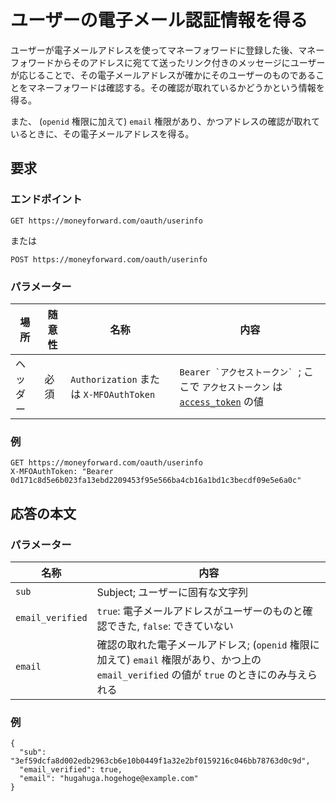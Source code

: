 # ユーザーの電子メール認証情報を得る

ユーザーが電子メールアドレスを使ってマネーフォワードに登録した後、マネーフォワードからそのアドレスに宛てて送ったリンク付きのメッセージにユーザーが応じることで、その電子メールアドレスが確かにそのユーザーのものであることをマネーフォワードは確認する。その確認が取れているかどうかという情報を得る。

また、 (`openid` 権限に加えて) `email` 権限があり、かつアドレスの確認が取れているときに、その電子メールアドレスを得る。

## 要求

### エンドポイント

```
GET https://moneyforward.com/oauth/userinfo
```

または

```
POST https://moneyforward.com/oauth/userinfo
```

### パラメーター

場所 | 随意性 | 名称 | 内容
---- | ---- | ---- | ---
ヘッダー | 必須 | `Authorization` または `X-MFOAuthToken` | ```Bearer `アクセストークン` ```; ここで `アクセストークン` は [`access_token`](token.md) の値

### 例

```
GET https://moneyforward.com/oauth/userinfo
X-MFOAuthToken: "Bearer 0d171c8d5e6b023fa13ebd2209453f95e566ba4cb16a1bd1c3becdf09e5e6a0c"
```

## 応答の本文

### パラメーター

名称 | 内容
---- | ---
`sub` | Subject; ユーザーに固有な文字列
`email_verified` | `true`: 電子メールアドレスがユーザーのものと確認できた, `false`: できていない
`email` | 確認の取れた電子メールアドレス; (`openid` 権限に加えて) `email` 権限があり、かつ上の `email_verified` の値が `true` のときにのみ与えられる

### 例

```
{
  "sub": "3ef59dcfa8d002edb2963cb6e10b0449f1a32e2bf0159216c046bb78763d0c9d",
  "email_verified": true,
  "email": "hugahuga.hogehoge@example.com"
}
```

